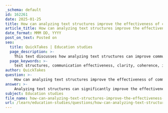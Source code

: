 ```yaml
---
_schema: default
id: 162261
date: 2025-01-25
title: How can analyzing text structures improve the effectiveness of communication in a text?
article_title: How can analyzing text structures improve the effectiveness of communication in a text?
date_format: MMM DD, YYYY
post_on_text: Posted on
seo:
  title: QuickTakes | Education studies
  page_description: >-
    This text discusses how analyzing text structures can improve communication effectiveness by enhancing clarity, engagement, retention of information, and persuasion.
  page_keywords: >-
    text structures, communication effectiveness, clarity, coherence, information retention, engagement, persuasion, cultural context, critical analysis
author: QuickTakes
question: >-
    How can analyzing text structures improve the effectiveness of communication in a text?
answer: >-
    Analyzing text structures can significantly improve the effectiveness of communication in a text by enhancing clarity, engagement, and retention of information. Here are several ways in which understanding and utilizing text structures can contribute to more effective communication:\n\n1. **Clarity and Coherence**: A well-structured text organizes information logically, making it easier for readers to follow the author's argument or narrative. When ideas are presented in a coherent manner, readers can better understand the relationships between concepts, which aids in comprehension. For instance, using a clear introduction, body, and conclusion helps guide the reader through the text.\n\n2. **Retention of Information**: Research indicates that information presented higher in a text's content structure is more likely to be recalled than information presented lower down (Meyer, 1975). By strategically placing key points at the beginning or end of sections, authors can enhance the likelihood that readers will remember important information.\n\n3. **Engagement**: The structure of a message can influence how engaging it is for the audience. For example, using a climax structure can create anticipation and emotional investment, making the text more compelling. In social media contexts, the formatting of messages—such as the use of visuals, bullet points, and concise paragraphs—can capture attention and encourage interaction.\n\n4. **Persuasion**: The effectiveness of persuasive writing often hinges on its structure. A well-organized argument that builds logically can enhance the persuasive power of the text. For example, presenting evidence in a clear sequence, followed by a strong conclusion, can lead to more convincing arguments.\n\n5. **Cultural Context**: Understanding the preferred structures of different cultures can improve communication across diverse audiences. Different cultures may have varying expectations regarding how information should be organized and presented, which can affect how messages are received and interpreted.\n\n6. **Critical Analysis**: Analyzing the structure of a text allows readers to critically evaluate the techniques used to influence public opinion and behavior. By understanding how messages are constructed, readers can identify potential biases and ethical considerations, leading to a more informed interpretation of the text.\n\nIn summary, analyzing text structures not only enhances the clarity and retention of information but also increases engagement and persuasive effectiveness. By carefully considering how messages are organized, communicators can ensure that their intended messages resonate more powerfully with their audience.
subject: Education studies
file_name: how-can-analyzing-text-structures-improve-the-effectiveness-of-communication-in-a-text.md
url: /learn/education-studies/questions/how-can-analyzing-text-structures-improve-the-effectiveness-of-communication-in-a-text
---
```


&nbsp;